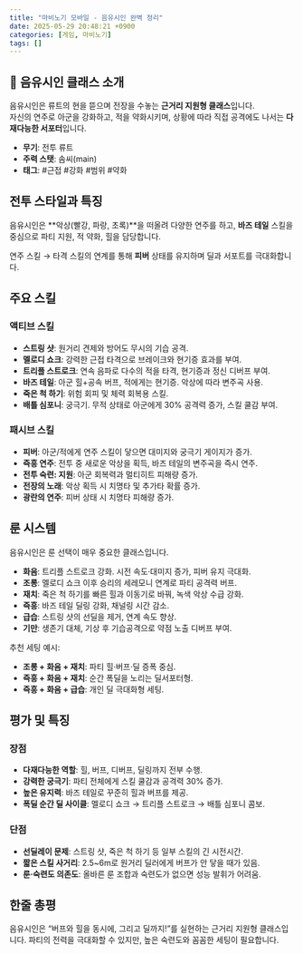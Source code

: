 ```yaml
---
title: "마비노기 모바일 - 음유시인 완벽 정리"
date: 2025-05-29 20:48:21 +0900
categories: [게임, 마비노기]
tags: []
---
```


## 🎵 음유시인 클래스 소개
음유시인은 류트의 현을 뜯으며 전장을 수놓는 **근거리 지원형 클래스**입니다.  
자신의 연주로 아군을 강화하고, 적을 약화시키며, 상황에 따라 직접 공격에도 나서는 **다재다능한 서포터**입니다.

- **무기**: 전투 류트  
- **주력 스탯**: 솜씨(main)  
- **태그**: #근접 #강화 #범위 #약화  

## 전투 스타일과 특징
음유시인은 **악상(빨강, 파랑, 초록)**을 떠올려 다양한 연주를 하고, **바즈 테일** 스킬을 중심으로 파티 지원, 적 약화, 힐을 담당합니다.  

연주 스킬 → 타격 스킬의 연계를 통해 **피버** 상태를 유지하며 딜과 서포트를 극대화합니다.

## 주요 스킬

### 액티브 스킬
- **스트링 샷**: 원거리 견제와 방어도 무시의 기습 공격.  
- **멜로디 쇼크**: 강력한 근접 타격으로 브레이크와 현기증 효과를 부여.  
- **트리플 스트로크**: 연속 음파로 다수의 적을 타격, 현기증과 정신 디버프 부여.  
- **바즈 테일**: 아군 힐+공속 버프, 적에게는 현기증. 악상에 따라 변주곡 사용.  
- **죽은 척 하기**: 위험 회피 및 체력 회복용 스킬.  
- **배틀 심포니**: 궁극기. 무적 상태로 아군에게 30% 공격력 증가, 스킬 쿨감 부여.

### 패시브 스킬
- **피버**: 아군/적에게 연주 스킬이 닿으면 대미지와 궁극기 게이지가 증가.  
- **즉흥 연주**: 전투 중 새로운 악상을 획득, 바즈 테일의 변주곡을 즉시 연주.  
- **전투 숙련: 지원**: 아군 회복력과 멀티히트 피해량 증가.  
- **전장의 노래**: 악상 획득 시 치명타 및 추가타 확률 증가.  
- **광란의 연주**: 피버 상태 시 치명타 피해량 증가.

## 룬 시스템
음유시인은 룬 선택이 매우 중요한 클래스입니다.

- **화음**: 트리플 스트로크 강화. 시전 속도·대미지 증가, 피버 유지 극대화.  
- **조롱**: 멜로디 쇼크 이후 승리의 세레모니 연계로 파티 공격력 버프.  
- **재치**: 죽은 척 하기를 빠른 힐과 이동기로 바꿔, 녹색 악상 수급 강화.  
- **즉흥**: 바즈 테일 딜링 강화, 채널링 시간 감소.  
- **급습**: 스트링 샷의 선딜을 제거, 연계 속도 향상.  
- **기만**: 생존기 대체, 기상 후 기습공격으로 약점 노출 디버프 부여.

추천 세팅 예시:
- **조롱 + 화음 + 재치**: 파티 힐·버프·딜 증폭 중심.  
- **즉흥 + 화음 + 재치**: 순간 폭딜을 노리는 딜서포터형.  
- **즉흥 + 화음 + 급습**: 개인 딜 극대화형 세팅.

## 평가 및 특징

### 장점
- **다재다능한 역할**: 힐, 버프, 디버프, 딜링까지 전부 수행.  
- **강력한 궁극기**: 파티 전체에게 스킬 쿨감과 공격력 30% 증가.  
- **높은 유지력**: 바즈 테일로 꾸준히 힐과 버프를 제공.  
- **폭딜 순간 딜 사이클**: 멜로디 쇼크 → 트리플 스트로크 → 배틀 심포니 콤보.

### 단점
- **선딜레이 문제**: 스트링 샷, 죽은 척 하기 등 일부 스킬의 긴 시전시간.  
- **짧은 스킬 사거리**: 2.5~6m로 원거리 딜러에게 버프가 안 닿을 때가 있음.  
- **룬·숙련도 의존도**: 올바른 룬 조합과 숙련도가 없으면 성능 발휘가 어려움.

## 한줄 총평
음유시인은 “버프와 힐을 동시에, 그리고 딜까지!”를 실현하는 근거리 지원형 클래스입니다. 파티의 전력을 극대화할 수 있지만, 높은 숙련도와 꼼꼼한 세팅이 필요합니다.
